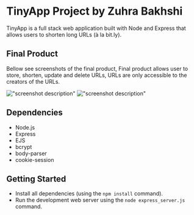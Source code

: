 # TinyApp Project by Zuhra Bakhshi

TinyApp is a full stack web application built with Node and Express that allows users to shorten long URLs (à la bit.ly).

## Final Product
Bellow see screenshots of the final product,
Final product allows user to store, shorten, update and delete URLs,
URLs are only accessible to the creators of the URLs.

!["screenshot description"](#)
!["screenshot description"](#)

## Dependencies

- Node.js
- Express
- EJS
- bcrypt
- body-parser
- cookie-session

## Getting Started

- Install all dependencies (using the `npm install` command).
- Run the development web server using the `node express_server.js` command.